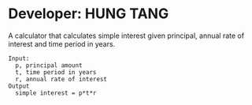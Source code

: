 # Developer: HUNG TANG
A calculator that calculates simple interest given principal, annual rate of interest and time
period in years.
```
Input:
  p, principal amount
  t, time period in years
  r, annual rate of interest
Output
  simple interest = p*t*r
```
